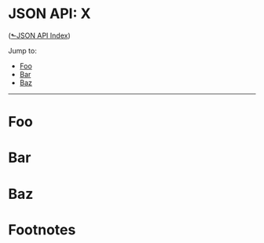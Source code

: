 # JSON API: X
([&#x2b11;JSON API Index](index.md))

Jump to:

* [Foo](#foo)
* [Bar](#bar)
* [Baz](#baz)

---

<a id="foo"></a>
# Foo

<a id="bar"></a>
# Bar

<a id="baz"></a>
# Baz


# Footnotes

